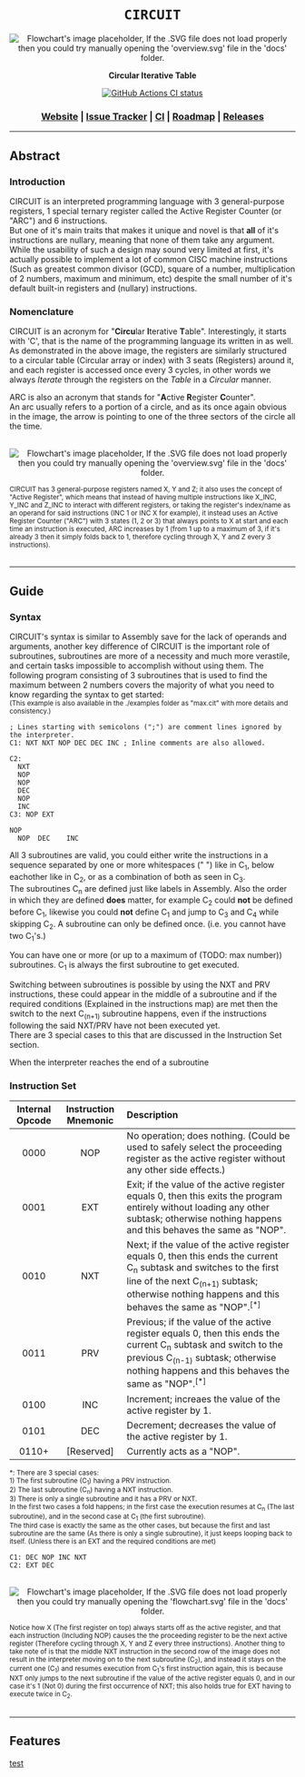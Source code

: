 <div align="center">

  <h1><code>CIRCUIT</code></h1>

  <img 
    src="./overview.svg?raw=true&sanitize=true" 
    alt="Flowchart's image placeholder, If the .SVG file does not load properly then you could try manually opening the 'overview.svg' file in the 'docs' folder."
    title="The general structure of CIRCUIT"
  />

  <p>
    <strong>Circular Iterative Table</strong>
  </p>

  <p>
    <a href="https://github.com/Thraetaona/CIRCUIT/actions"><img alt="GitHub Actions CI status" src="https://github.com/Thraetaona/CIRCUIT/workflows/CIRCUIT/badge.svg"></a>
  </p>

  <h3>
    <a href="https://Thraetaona.github.io/CIRCUIT/">Website</a>
    <span> | </span>
    <a href="https://github.com/Thraetaona/CIRCUIT/issues">Issue Tracker</a>
    <span> | </span>
    <a href="https://github.com/Thraetaona/CIRCUIT/actions">CI</a>
    <span> | </span>
    <a href="https://github.com/Thraetaona/CIRCUIT/projects">Roadmap</a>
    <span> | </span>
    <a href="https://github.com/Thraetaona/CIRCUIT/releases">Releases</a>
  </h3>
  
</div>

***

## Abstract
### Introduction
CIRCUIT is an interpreted programming language with 3 general-purpose registers, 1 special ternary register called the Active Register Counter (or "ARC") and 6 instructions.  \
But one of it's main traits that makes it unique and novel is that **all** of it's instructions are nullary, meaning that none of them take any argument.  While the usability of such a design may sound very limited at first, it's actually possible to implement a lot of common CISC machine instructions (Such as greatest common divisor (GCD), square of a number, multiplication of 2 numbers, maximum and minimum, etc) despite the small number of it's default built-in registers and (nullary) instructions.

### Nomenclature
CIRCUIT is an acronym for "**Circu**lar **I**terative **T**able".  Interestingly, it starts with 'C', that is the name of the programming language its written in as well.\
As demonstrated in the above image, the registers are similarly structured to a circular table (Circular array or index) with 3 seats (Registers) around it, and each register is accessed once every 3 cycles, in other words we always *Iterate* through the registers on the *Table* in a *Circular* manner.

ARC is also an acronym that stands for "**A**ctive **R**egister **C**ounter". \
An arc usually refers to a portion of a circle, and as its once again obvious in the image, the arrow is pointing to one of the three sectors of the circle all the time.

<p align="center" text-align="center"> <br />
  <img 
    src="./overview.svg?raw=true&sanitize=true" 
    alt="Flowchart's image placeholder, If the .SVG file does not load properly then you could try manually opening the 'overview.svg' file in the 'docs' folder."
    title="The general structure of CIRCUIT"
  />
  <figcaption> <sub>
    CIRCUIT has 3 general-purpose registers named X, Y and Z; it also uses the concept of "Active Register", which means that instead of having multiple instructions like X_INC, Y_INC and Z_INC to interact with different registers, or taking the register's index/name as an operand for said instructions (INC 1 or INC X for example), it instead uses an Active Register Counter ("ARC") with 3 states (1, 2 or 3) that always points to X at start and each time an instruction is executed, ARC increases by 1 (from 1 up to a maximum of 3, if it's already 3 then it simply folds back to 1, therefore cycling through X, Y and Z every 3 instructions).
  </sub> </figcaption>
<br /> </p>

***

## Guide
### Syntax
CIRCUIT's syntax is similar to Assembly save for the lack of operands and arguments, another key difference of CIRCUIT is the important role of subroutines, subroutines are more of a necessity and much more verastile, and certain tasks impossible to accomplish without using them.
The following program consisting of 3 subroutines that is used to find the maximum between 2 numbers covers the majority of what you need to know regarding the syntax to get started: \
<sub>(This example is also available in the ./examples folder as "max.cit" with more details and consistency.)</sub>

```Assembly
; Lines starting with semicolons (";") are comment lines ignored by the interpreter.
C1: NXT NXT NOP DEC DEC INC ; Inline comments are also allowed.

C2: 
  NXT
  NOP
  NOP
  DEC
  NOP
  INC
C3: NOP EXT

NOP
  NOP  DEC    INC
```
All 3 subroutines are valid, you could either write the instructions in a sequence separated by one or more whitespaces (" ") like in C<sub>1</sub>, below eachother like in C<sub>2</sub>, or as a combination of both as seen in C<sub>3</sub>. \
The subroutines C<sub>n</sub> are defined just like labels in Assembly.  Also the order in which they are defined **does** matter, for example C<sub>2</sub> could **not** be defined before C<sub>1</sub>, likewise you could **not** define C<sub>1</sub> and jump to C<sub>3</sub> and C<sub>4</sub> while skipping C<sub>2</sub>.  A subroutine can only be defined once. (i.e. you cannot have two C<sub>1</sub>'s.)

You can have one or more (or up to a maximum of (TODO: max number)) subroutines.  C<sub>1</sub> is always the first subroutine to get executed.

Switching between subroutines is possible by using the NXT and PRV instructions, these could appear in the middle of a subroutine and if the required conditions (Explained in the instructions map) are met then the switch to the next C<sub>(n+1)</sub> subroutine happens, even if the instructions following the said NXT/PRV have not been executed yet. \
There are 3 special cases to this that are discussed in the Instruction Set section.

When the interpreter reaches the end of a subroutine

### Instruction Set


| Internal Opcode | Instruction Mnemonic | Description |
| :---: | :---: | :--- |
| 0000 | NOP | No operation; does nothing. (Could be used to safely select the proceeding register as the active register without any other side effects.) |
| 0001 | EXT | Exit; if the value of the active register equals 0, then this exits the program entirely without loading any other subtask; otherwise nothing happens and this behaves the same as "NOP". |
| 0010 | NXT | Next; if the value of the active register equals 0, then this ends the current C<sub>n</sub> subtask and switches to the first line of the next C<sub>(n+1)</sub> subtask; otherwise nothing happens and this behaves the same as "NOP".<sup>[*]</sup> |
| 0011 | PRV | Previous; if the value of the active register equals 0, then this ends the current C<sub>n</sub> subtask and switch to the previous C<sub>(n-1)</sub> subtask; otherwise nothing happens and this behaves the same as "NOP".<sup>[*]</sup> |
| 0100 | INC | Increment; increaes the value of the active register by 1. |
| 0101 | DEC | Decrement; decreases the value of the active register by 1. |
| 0110+ | [Reserved] | Currently acts as a "NOP". |
<sub>
*: There are 3 special cases: <br />
1) The first subroutine (C<sub>1</sub>) having a PRV instruction.  <br />
2) The last subroutine (C<sub>n</sub>) having a NXT instruction.  <br />
3) There is only a single subroutine and it has a PRV or NXT.  <br />
In the first two cases a fold happens; in the first case the execution resumes at C<sub>n</sub> (The last subroutine), and in the second case at C<sub>1</sub> (the first subroutine).  <br />
The third case is exactly the same as the other cases, but because the first and last subroutine are the same (As there is only a single subroutine), it just keeps looping back to itself. (Unless there is an EXT and the required conditions are met)


</sub>

```Assembly
C1: DEC NOP INC NXT
C2: EXT DEC
```

<p align="center" text-align="center"> <br />
  <img 
    src="./flow.svg?raw=true&sanitize=true" 
    alt="Flowchart's image placeholder, If the .SVG file does not load properly then you could try manually opening the 'flowchart.svg' file in the 'docs' folder."
    title="A flowchart depicting the behaviour of a program with 2 subroutines and custom starting values"
  />
  <figcaption> <sub>
    Notice how X (The first register on top) always starts off as the active register, and that each instruction (Including NOP) causes the the proceeding register to be the next active register (Therefore cycling through X, Y and Z every three instructions).  Another thing to take note of is that the middle NXT instruction in the second row of the image does not result in the interpreter moving on to the next subroutine (C<sub>2</sub>), and instead it stays on the current one (C<sub>1</sub>) and resumes execution from C<sub>1</sub>'s first instruction again, this is because NXT only jumps to the next subroutine if the value of the active register equals 0, and in our case it's 1 (Not 0) during the first occurrence of NXT; this also holds true for EXT having to execute twice in C<sub>2</sub>.
  </sub> </figcaption>
<br /> </p>


***

## Features





[test](https://archive.org/31/items/2nd_written_29th_inoi/problems.pdf#page=3)
